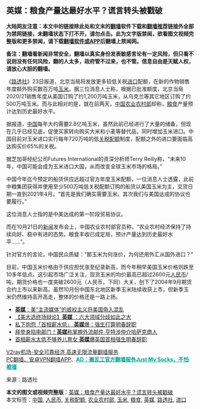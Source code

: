  <h2>英媒：粮食产量达最好水平？谎言转头被戳破</h2> <p class="notice"><b>大陆网友注意：本文中的链接除此处和文末的<a href="https://github.com/bannedbook/fanqiang" >翻墙</a>软件下载和<a href="https://github.com/killgcd/justmysocks/blob/master/README.md">翻墙推荐</a>链接外全部为禁网链接，未翻墙状态下打不开，请勿点击。此为文字版禁闻，欲看图文视频完整版和更多禁闻，请下载<a href="https://github.com/bannedbook/fanqiang">翻墙软件或APP</a>后翻墙上禁闻网。</p><p>备注：翻墙看新闻非常安全，翻墙以真实身份发表敏感言论有一定风险，但只看不说则没有任何风险，翻的人太多，政府管不过来，也不管。信息自由是天赋人权，请放心大胆的翻墙。</b></p>  <div class="entry"> <p>《<a href="https://www.bannedbook.org/bnews/tag/%e8%b7%af%e9%80%8f%e7%a4%be/" class="st_tag internal_tag" rel="tag" title="标签 路透社 下的日志">路透社</a>》23日报道，北京当局将发放更多较低关税<a href="https://www.bannedbook.org/bnews/tag/%E8%BF%9B%E5%8F%A3/" class="st_tag internal_tag" rel="tag" title="标签 进口 下的日志">进口</a>配额，在新的作物销售年度额外购买数百万吨<a href="https://www.bannedbook.org/bnews/tag/%E7%8E%89%E7%B1%B3/" class="st_tag internal_tag" rel="tag" title="标签 玉米 下的日志">玉米</a>。据三位消息人士称，根据已批准额度，北京当局2020/21销售年度从美国订购了约1,200万吨玉米，从乌克兰等其它地区订购了约500万吨玉米。而与此相对的是，就在前两天，<span class='wp_keywordlink_affiliate'><a href="https://www.bannedbook.org/" title="中国" target="_blank">中国</a></span><a href="https://www.bannedbook.org/bnews/tag/%E5%86%9C%E4%B8%9A%E5%86%9C%E6%9D%91%E9%83%A8/" class="st_tag internal_tag" rel="tag" title="标签 农业农村部 下的日志">农业农村部</a>却称，<a href="https://www.bannedbook.org/bnews/tag/%E7%B2%AE%E9%A3%9F/" class="st_tag internal_tag" rel="tag" title="标签 粮食 下的日志">粮食</a>产量预计达到历史最好水平。</p> <p></p> <p>据报道，<a href="https://www.bannedbook.org/bnews/tag/%E4%B8%AD%E5%9B%BD/" class="st_tag internal_tag" rel="tag" title="标签 中国 下的日志">中国</a>每年大约需要2.8亿吨玉米，虽然此前已经进行了大量的储备，但现在几乎已经见底，促使买家转向购买大米和小麦等替代品，同时增加玉米进口。中国目前对玉米进口实行每年720万吨的低<a href="https://www.bannedbook.org/bnews/tag/%E5%85%B3%E7%A8%8E%E9%85%8D%E9%A2%9D/" class="st_tag internal_tag" rel="tag" title="标签 关税配额 下的日志">关税配额</a>制度，配额之外的进口要面临高达购买价65%的关税。</p>  <p>据芝加哥经纪公司Futures International的资深分析师Terry Reilly称，“未来10年，中国可能会成为玉米进口大国，从而改变全球玉米市场的格局。”</p> <p>中国今年迄今预定的船货供应远超过官方年度玉米配额，一位消息人士透露，此前中粮集团获得并使用至少500万吨低关税配额订购的船货以美国玉米为主，交货日期一直到2021年4月。“首先是我们确实需要玉米。其次我们与美国达成的协议也要履行。”</p> <p>这位消息人士指的是中美达成的第一阶段贸易协议。</p>  <p>而在10月21日的<span class='wp_keywordlink_affiliate'><a href="https://www.bannedbook.org/" title="新闻">新闻</a></span>发布会上，中国农业农村部官员称，“农业农村经济保持了持续向好、稳中有进的态势。粮食丰收已成定局，预计产量达到历史最好水平……”。</p> <p>针对官方的言论，中国民众质疑：“那玉米为何涨价，为何还用外汇从国外进口？”</p> <p>目前，中国玉米价格由于供应担忧涨至纪录新高，而今年稍早美国玉米价格则跌至10多年低点。这引起市场广泛关注，现货玉米的均价最高已超过2600元<a href="https://www.bannedbook.org/bnews/tag/%e4%ba%ba%e6%b0%91%e5%b8%81/" class="st_tag internal_tag" rel="tag" title="标签 人民币 下的日志">人民币</a>/吨，期货价格也一度突破2600元（人民币，下同）大关，创下了2004年9月期货合约上市以来新高。虽然10月份中国东北地区新季玉米陆续收获上市，但新季玉米仍然维持高开高走，整体的价格还是一路上扬。</p>  <ul class='op-related-articles' title='相关阅读'> <li><a href='https://www.bannedbook.org/bnews/comments/20201024/1419300.html' target='_blank'><b>英媒</b>：美“主流媒体”的威权主义将美国带入混乱</a></li> <li><a href='https://www.bannedbook.org/bnews/comments/20201023/1419009.html' target='_blank'>【美大选终场辩论】<b>英媒</b> ：六大领域分歧如此之大</a></li> <li><a href='https://www.bannedbook.org/bnews/worldnews/20201020/1416903.html' target='_blank'>私下抱怨「首相薪水低」 <b>英媒</b>爆：强生打算明春辞职</a></li> <li><a href='https://www.bannedbook.org/bnews/cbnews/20201020/1416718.html' target='_blank'>拜登身陷电邮门！<b>英媒</b>称掌握外流邮件 亨特涉仲介哈萨克商人</a></li> <li><a href='https://www.bannedbook.org/bnews/baitai/20201019/1416617.html' target='_blank'>首相薪水太低不够养儿育女 <b>英媒</b>爆英国首相强生明春辞职</a></li> </ul> <p class="texttj"> <a href="https://www.bannedbook.org/forum23/topic22702.html" target="_blank">V2ray机场-安全可靠经济 高速无限流量翻墙服务</a><br/> <a href="https://github.com/bannedbook/fanqiang/wiki/%E7%A6%81%E9%97%BB%E7%BD%91%E5%AE%89%E5%8D%93%E7%BF%BB%E5%A2%99%E6%96%B0%E9%97%BBAPP" target="_blank">PC翻墙、安卓VPN翻墙APP</a>、<span onclick="window.open('https://github.com/killgcd/justmysocks/blob/master/README.md')" style="font-weight:bold;color:#00A191;cursor:pointer;text-decoration:underline;outline:none">AD：搬瓦工官方翻墙服务Just My Socks，不怕被墙</span></p><p> 来源：路透社 </p><a name='sharetosocial'></a>       <div><b>本文的图文或视频完整版</b>：<a href='https://www.bannedbook.org/bnews/comments/20201025/1419863.html'>英媒：粮食产量达最好水平？谎言转头被戳破</a></div>  </div><!--END ENTRY--> <div class="postfooter"> <div>本文标签：<a href="https://www.bannedbook.org/bnews/tag/%E4%B8%AD%E5%9B%BD/" rel="tag">中国</a>, <a href="https://www.bannedbook.org/bnews/tag/%e4%ba%ba%e6%b0%91%e5%b8%81/" rel="tag">人民币</a>, <a href="https://www.bannedbook.org/bnews/tag/%E5%85%B3%E7%A8%8E%E9%85%8D%E9%A2%9D/" rel="tag">关税配额</a>, <a href="https://www.bannedbook.org/bnews/tag/%E5%86%9C%E4%B8%9A%E5%86%9C%E6%9D%91%E9%83%A8/" rel="tag">农业农村部</a>, <a href="https://www.bannedbook.org/bnews/tag/%E7%8E%89%E7%B1%B3/" rel="tag">玉米</a>, <a href="https://www.bannedbook.org/bnews/tag/%E7%B2%AE%E9%A3%9F/" rel="tag">粮食</a>, <a href="https://www.bannedbook.org/bnews/tag/%e8%8b%b1%e5%aa%92/" rel="tag">英媒</a>, <a href="https://www.bannedbook.org/bnews/tag/%e8%b7%af%e9%80%8f%e7%a4%be/" rel="tag">路透社</a>, <a href="https://www.bannedbook.org/bnews/tag/%E8%BF%9B%E5%8F%A3/" rel="tag">进口</a></div>  </div><!--END POSTFOOTER--> 